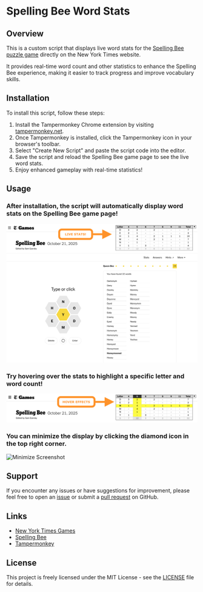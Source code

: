 # Spelling Bee Word Stats

## Overview

This is a custom script that displays live word stats for the [Spelling Bee puzzle game](https://www.nytimes.com/puzzles/spelling-bee) directly on the New York Times website. 

It provides real-time word count and other statistics to enhance the Spelling Bee experience, making it easier to track progress and improve vocabulary skills.

## Installation

To install this script, follow these steps:

1. Install the Tampermonkey Chrome extension by visiting [tampermonkey.net](https://www.tampermonkey.net/).
2. Once Tampermonkey is installed, click the Tampermonkey icon in your browser's toolbar.
3. Select "Create New Script" and paste the script code into the editor.
4. Save the script and reload the Spelling Bee game page to see the live word stats.
5. Enjoy enhanced gameplay with real-time statistics!

## Usage

### After installation, the script will automatically display word stats on the Spelling Bee game page!
![Live Stats Screenshot](live_stats_screenshot.png)

### Try hovering over the stats to highlight a specific letter and word count!
![Hover Effects Screenshot](hover_effects_screenshot.png)

### You can minimize the display by clicking the diamond icon in the top right corner.
![Minimize Screenshot](minimize_screenshot.png)

## Support

If you encounter any issues or have suggestions for improvement, please feel free to open an [issue](https://github.com/dnstock/nytimes-spelling-bee-word-stats/issues) or submit a [pull request](https://github.com/dnstock/nytimes-spelling-bee-word-stats/pulls) on GitHub.

## Links

- [New York Times Games](https://www.nytimes.com/games)
- [Spelling Bee](https://www.nytimes.com/puzzles/spelling-bee)
- [Tampermonkey](https://www.tampermonkey.net/)

## License

This project is freely licensed under the MIT License - see the [LICENSE](LICENSE) file for details.
